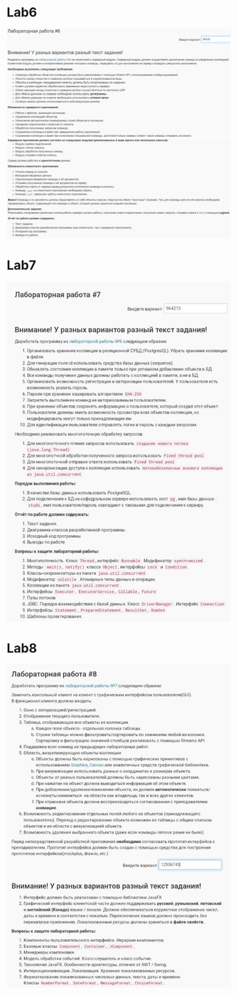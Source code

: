 # Lab6
![Условия](https://github.com/Sitkevich88/Lab6/blob/main/tasks/task1.jpg)
![](https://github.com/Sitkevich88/Lab6/blob/main/tasks/task2.jpg)
# Lab7
![Условия](https://github.com/Sitkevich88/Lab6/blob/main/tasks/photo5255919211929253144.jpg)
# Lab8
![Условия](https://github.com/Sitkevich88/Lab6/blob/main/tasks/lab8_uslovie.jpg)
